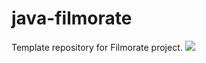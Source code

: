 # java-filmorate
Template repository for Filmorate project.
![](file:///Users/georgijmilovidov/dev/java-filmorate/filmorate.png)